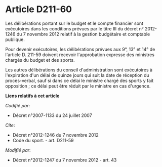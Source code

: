 # Article D211-60

Les délibérations portant sur le budget et le compte financier sont exécutoires dans les conditions prévues par le titre III
du décret n° 2012-1246 du 7 novembre 2012 relatif à la gestion budgétaire et comptable publique. 

Pour devenir exécutoires, les délibérations prévues aux 9°, 13° et 14° de l'article D. 211-59 doivent recevoir l'approbation
expresse des ministres chargés du budget et des sports. 

Les autres délibérations du conseil d'administration sont exécutoires à l'expiration d'un délai de quinze jours qui suit la
date de réception du procès-verbal, sauf si dans ce délai le ministre chargé des sports y fait opposition ; ce délai peut
être réduit par le ministre en cas d'urgence.

**Liens relatifs à cet article**

_Codifié par_:

  - Décret n°2007-1133 du 24 juillet 2007

_Cite_:

  - Décret n°2012-1246 du 7 novembre 2012
  - Code du sport. - art. D211-59

_Modifié par_:

  - Décret n°2012-1247 du 7 novembre 2012 - art. 43
